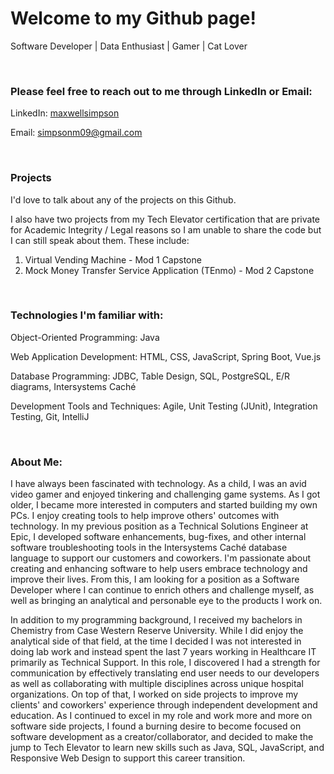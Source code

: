 <head>
<link rel="stylesheet" href="style.css">
</head>

<h1>Welcome to my Github page!</h1>

<p>Software Developer | Data Enthusiast | Gamer | Cat Lover</p>

<br>

<h3>Please feel free to reach out to me through LinkedIn or Email:</h3>

<p>LinkedIn: <a href="https://www.linkedin.com/in/maxwellsimpson/">maxwellsimpson</a></p>
<p>Email: <a href="mailto:simpsonm09@gmail.com">simpsonm09@gmail.com</a></p>

<br>

<h3>Projects</h3>

<p>I'd love to talk about any of the projects on this Github.</p> 

<p>
I also have two projects from my Tech Elevator certification that are private for Academic Integrity / Legal reasons so I am unable to share the code but I can still speak about them. These include:

<ol>
<li>Virtual Vending Machine - Mod 1 Capstone</li>
<li>Mock Money Transfer Service Application (TEnmo) - Mod 2 Capstone</li>
</ol>

</p>

<br>

<h3>Technologies I'm familiar with:</h3>

<p>Object-Oriented Programming: Java</p>
<p>Web Application Development: HTML, CSS, JavaScript, Spring Boot, Vue.js</p>
<p>Database Programming: JDBC, Table Design, SQL, PostgreSQL, E/R diagrams, Intersystems Caché</p>
<p>Development Tools and Techniques: Agile, Unit Testing (JUnit), Integration Testing, Git, IntelliJ</p>

<br>

<h3>About Me:</h3>

<p>I have always been fascinated with technology. As a child, I was an avid video gamer and enjoyed tinkering and challenging game systems. As I got older, I became more interested in computers and started building my own PCs. I enjoy creating tools to help improve others' outcomes with technology. In my previous position as a Technical Solutions Engineer at Epic, I developed software enhancements, bug-fixes, and other internal software troubleshooting tools in the Intersystems Caché database language to support our customers and coworkers. I'm passionate about creating and enhancing software to help users embrace technology and improve their lives. From this, I am looking for a position as a Software Developer where I can continue to enrich others and challenge myself, as well as bringing an analytical and personable eye to the products I work on.</p>

<p>In addition to my programming background, I received my bachelors in Chemistry from Case Western Reserve University. While I did enjoy the analytical side of that field, at the time I decided I was not interested in doing lab work and instead spent the last 7 years working in Healthcare IT primarily as Technical Support. In this role, I discovered I had a strength for communication by effectively translating end user needs to our developers as well as collaborating with multiple disciplines across unique hospital organizations. On top of that, I worked on side projects to improve my clients' and coworkers' experience through independent development and education. As I continued to excel in my role and work more and more on software side projects, I found a burning desire to become focused on software development as a creator/collaborator, and decided to make the jump to Tech Elevator to learn new skills such as Java, SQL, JavaScript, and Responsive Web Design to support this career transition.</p>

